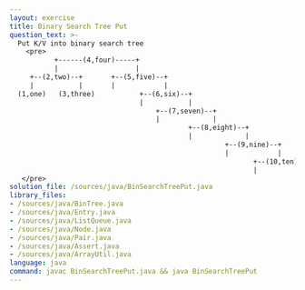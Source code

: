 ```yaml
---
layout: exercise
title: Binary Search Tree Put
question_text: >-
  Put K/V into binary search tree
    <pre>
           +------(4,four)-----+
           |                   |
     +--(2,two)--+       +--(5,five)--+
     |           |       |            |
  (1,one)   (3,three)           +--(6,six)--+
                                |           |
                                    +--(7,seven)--+
                                    |             |
                                            +--(8,eight)--+
                                            |             |
                                                     +--(9,nine)--+
                                                     |            |
                                                            +--(10,ten)--+
                                                            |            |
   </pre>
solution_file: /sources/java/BinSearchTreePut.java
library_files:
- /sources/java/BinTree.java
- /sources/java/Entry.java
- /sources/java/ListQueue.java
- /sources/java/Node.java
- /sources/java/Pair.java
- /sources/java/Assert.java
- /sources/java/ArrayUtil.java
language: java
command: javac BinSearchTreePut.java && java BinSearchTreePut
---
```

